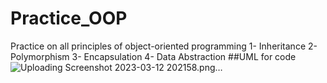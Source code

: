 # Practice_OOP
Practice on all principles of object-oriented programming 1- Inheritance 2- Polymorphism 3- Encapsulation 4- Data Abstraction
##UML for code
![Uploading Screenshot 2023-03-12 202158.png…]()

